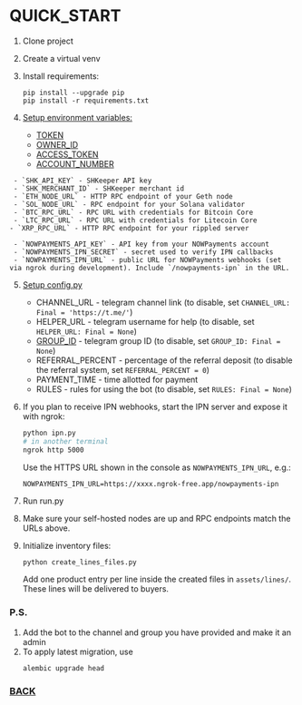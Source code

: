 # QUICK_START
   1. Clone project
   2. Create a virtual venv
   3. Install requirements:
       ```
       pip install --upgrade pip
       pip install -r requirements.txt
       ```
   4. [Setup environment variables:](https://stackoverflow.com/questions/42708389/how-to-set-environment-variables-in-pycharm)

      - [TOKEN](https://telegram.me/BotFather)
      - [OWNER_ID](https://telegram.me/myidbot)
      - [ACCESS_TOKEN](https://pypi.org/project/YooMoney/#access-token)
      - [ACCOUNT_NUMBER](https://pypi.org/project/YooMoney/#account-information)


     - `SHK_API_KEY` - SHKeeper API key
     - `SHK_MERCHANT_ID` - SHKeeper merchant id
     - `ETH_NODE_URL` - HTTP RPC endpoint of your Geth node
     - `SOL_NODE_URL` - RPC endpoint for your Solana validator
     - `BTC_RPC_URL` - RPC URL with credentials for Bitcoin Core
     - `LTC_RPC_URL` - RPC URL with credentials for Litecoin Core
    - `XRP_RPC_URL` - HTTP RPC endpoint for your rippled server

     - `NOWPAYMENTS_API_KEY` - API key from your NOWPayments account
     - `NOWPAYMENTS_IPN_SECRET` - secret used to verify IPN callbacks
     - `NOWPAYMENTS_IPN_URL` - public URL for NOWPayments webhooks (set via ngrok during development). Include `/nowpayments-ipn` in the URL.


   5. [Setup config.py](../bot/misc/config.py)
      - CHANNEL_URL - telegram channel link (to disable, set `CHANNEL_URL: Final = 'https://t.me/'`)
      - HELPER_URL -  telegram username for help (to disable, set `HELPER_URL: Final = None`)
      - [GROUP_ID](https://docs.b2core.b2broker.com/how-to-articles/manage-communication-platforms/how-to-get-telegram-chat-group-and-channel-identifiers) -  telegram group ID (to disable, set `GROUP_ID: Final = None`)
      - REFERRAL_PERCENT - percentage of the referral deposit (to disable the referral system, set `REFERRAL_PERCENT = 0`)
      - PAYMENT_TIME - time allotted for payment
      - RULES - rules for using the bot (to disable, set `RULES: Final = None`)

   6. If you plan to receive IPN webhooks, start the IPN server and expose it with ngrok:
       ```bash
       python ipn.py
       # in another terminal
       ngrok http 5000
       ```
      Use the HTTPS URL shown in the console as `NOWPAYMENTS_IPN_URL`, e.g.:

      ```
      NOWPAYMENTS_IPN_URL=https://xxxx.ngrok-free.app/nowpayments-ipn
      ```
7. Run run.py
8. Make sure your self-hosted nodes are up and RPC endpoints match the URLs above.
9. Initialize inventory files:
   ```bash
   python create_lines_files.py
   ```
   Add one product entry per line inside the created files in `assets/lines/`. These lines will be delivered to buyers.

### P.S.
1. Add the bot to the channel and group you have provided and make it an admin
2. To apply latest migration, use 
      ```
      alembic upgrade head
      ```

### [BACK](../README.md)